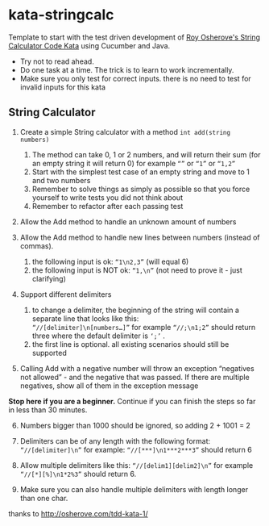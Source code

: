 # kata-stringcalc
Template to start with the test driven development
of [Roy Osherove's String Calculator Code Kata](http://osherove.com/tdd-kata-1/)
using Cucumber and Java.

- Try not to read ahead.
- Do one task at a time. The trick is to learn to work incrementally.
- Make sure you only test for correct inputs. there is no need to test for invalid inputs for this kata

## String Calculator 

1. Create a simple String calculator with a method `int add(string numbers)`
    1. The method can take 0, 1 or 2 numbers, and will return their sum (for an empty string it will return 0) for example `“”` or `“1”` or `“1,2”`
    2. Start with the simplest test case of an empty string and move to 1 and two numbers
    3. Remember to solve things as simply as possible so that you force yourself to write tests you did not think about
    4. Remember to refactor after each passing test

2. Allow the Add method to handle an unknown amount of numbers

3. Allow the Add method to handle new lines between numbers (instead of commas).
    1. the following input is ok:  `“1\n2,3”`  (will equal 6)
    2. the following input is NOT ok:  `“1,\n”` (not need to prove it - just clarifying)

4. Support different delimiters
    1. to change a delimiter, the beginning of the string will contain a separate line that looks like this:  
        `“//[delimiter]\n[numbers…]”` for example `“//;\n1;2”` should return three where the default delimiter is `‘;’` .
    2. the first line is optional. all existing scenarios should still be supported

5. Calling Add with a negative number will throw an exception “negatives not allowed” - and the negative that was passed.
    If there are multiple negatives, show all of them in the exception message

**Stop here if you are a beginner.** Continue if you can finish the steps so far in less than 30 minutes.

6. Numbers bigger than 1000 should be ignored, so adding 2 + 1001  = 2

7. Delimiters can be of any length with the following format:  `“//[delimiter]\n”` for example:  `“//[***]\n1***2***3”` should return 6

8. Allow multiple delimiters like this: `“//[delim1][delim2]\n”` for example `“//[*][%]\n1*2%3”` should return 6.

9. Make sure you can also handle multiple delimiters with length longer than one char.

thanks to http://osherove.com/tdd-kata-1/
